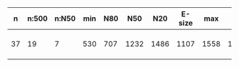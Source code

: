 n    |n:500  |n:N50  |min  |N80  |N50   |N20   |E-size  |max   |sum    |name
---  |---    |---    |---  |---  |---   |---   |---     |---   |---    |---
37   |19     |7      |530  |707  |1232  |1486  |1107    |1558  |18766  |output-70-unitigs.fa
